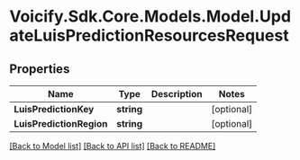 # Voicify.Sdk.Core.Models.Model.UpdateLuisPredictionResourcesRequest
## Properties

Name | Type | Description | Notes
------------ | ------------- | ------------- | -------------
**LuisPredictionKey** | **string** |  | [optional] 
**LuisPredictionRegion** | **string** |  | [optional] 

[[Back to Model list]](../README.md#documentation-for-models) [[Back to API list]](../README.md#documentation-for-api-endpoints) [[Back to README]](../README.md)

